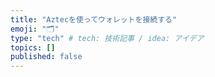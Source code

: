 ```yaml
---
title: "Aztecを使ってウォレットを接続する"
emoji: "🗂"
type: "tech" # tech: 技術記事 / idea: アイデア
topics: []
published: false
---
```

